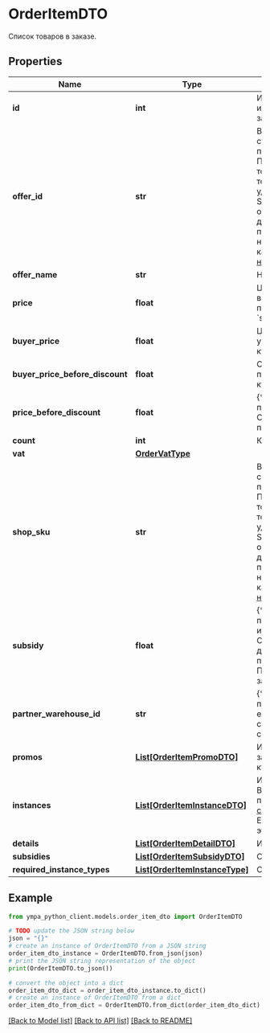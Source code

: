 # OrderItemDTO

Список товаров в заказе.

## Properties

Name | Type | Description | Notes
------------ | ------------- | ------------- | -------------
**id** | **int** | Идентификатор товара в заказе.  Позволяет идентифицировать товар в рамках данного заказа.  | [optional] 
**offer_id** | **str** | Ваш SKU — идентификатор товара в вашей системе.  Разрешена любая последовательность длиной до 255 знаков.  Правила использования SKU:  * У каждого товара SKU должен быть свой.  * SKU товара нельзя менять — можно только удалить товар и добавить заново с новым SKU.  * Уже заданный SKU нельзя освободить и использовать заново для другого товара. Каждый товар должен получать новый идентификатор, до того никогда не использовавшийся в вашем каталоге.  [Что такое SKU и как его назначать](https://yandex.ru/support/marketplace/assortment/add/index.html#fields)  | [optional] 
**offer_name** | **str** | Название товара. | [optional] 
**price** | **float** | Цена на товар в валюте заказа без учета вознаграждения партнеру за скидки по промокодам, купонам и акциям (параметр &#x60;subsidies&#x60;).  | [optional] 
**buyer_price** | **float** | Цена на товар в валюте покупателя. В цене уже учтены скидки по:  * акциям; * купонам; * промокодам.  | [optional] 
**buyer_price_before_discount** | **float** | Стоимость товара в валюте покупателя до применения скидок по:  * акциям; * купонам; * промокодам.  | [optional] 
**price_before_discount** | **float** | {% note warning \&quot;\&quot; %}  Этот параметр устарел.  {% endnote %}  Стоимость товара в валюте магазина до применения скидок.  | [optional] 
**count** | **int** | Количество единиц товара. | [optional] 
**vat** | [**OrderVatType**](OrderVatType.md) |  | [optional] 
**shop_sku** | **str** | Ваш SKU — идентификатор товара в вашей системе.  Разрешена любая последовательность длиной до 255 знаков.  Правила использования SKU:  * У каждого товара SKU должен быть свой.  * SKU товара нельзя менять — можно только удалить товар и добавить заново с новым SKU.  * Уже заданный SKU нельзя освободить и использовать заново для другого товара. Каждый товар должен получать новый идентификатор, до того никогда не использовавшийся в вашем каталоге.  [Что такое SKU и как его назначать](https://yandex.ru/support/marketplace/assortment/add/index.html#fields)  | [optional] 
**subsidy** | **float** | {% note warning \&quot;\&quot; %}  Этот параметр устарел. Вместо него используйте &#x60;subsidies&#x60;.  {% endnote %}  Общее вознаграждение партнеру за DBS-доставку и все скидки на товар:  * по промокодам; * по купонам; * по баллам Плюса; * по акциям.  Передается в валюте заказа.  | [optional] 
**partner_warehouse_id** | **str** | {% note warning \&quot;\&quot; %}  Этот параметр устарел. Не используйте его.  {% endnote %}  Идентификатор склада в системе партнера, на который сформирован заказ.  | [optional] 
**promos** | [**List[OrderItemPromoDTO]**](OrderItemPromoDTO.md) | Информация о вознаграждениях партнеру за скидки на товар по промокодам, купонам и акциям. | [optional] 
**instances** | [**List[OrderItemInstanceDTO]**](OrderItemInstanceDTO.md) | Информация о маркировке единиц товара.  Возвращаются данные для маркировки, переданные в запросе [PUT campaigns/{campaignId}/orders/{orderId}/cis](../../reference/orders/provideOrderItemCis.md).  Если магазин еще не передавал коды для этого заказа, &#x60;instances&#x60; отсутствует.  | [optional] 
**details** | [**List[OrderItemDetailDTO]**](OrderItemDetailDTO.md) | Информация об удалении товара из заказа.  | [optional] 
**subsidies** | [**List[OrderItemSubsidyDTO]**](OrderItemSubsidyDTO.md) | Список субсидий по типам. | [optional] 
**required_instance_types** | [**List[OrderItemInstanceType]**](OrderItemInstanceType.md) | Список необходимых маркировок товара. | [optional] 

## Example

```python
from ympa_python_client.models.order_item_dto import OrderItemDTO

# TODO update the JSON string below
json = "{}"
# create an instance of OrderItemDTO from a JSON string
order_item_dto_instance = OrderItemDTO.from_json(json)
# print the JSON string representation of the object
print(OrderItemDTO.to_json())

# convert the object into a dict
order_item_dto_dict = order_item_dto_instance.to_dict()
# create an instance of OrderItemDTO from a dict
order_item_dto_from_dict = OrderItemDTO.from_dict(order_item_dto_dict)
```
[[Back to Model list]](../README.md#documentation-for-models) [[Back to API list]](../README.md#documentation-for-api-endpoints) [[Back to README]](../README.md)


